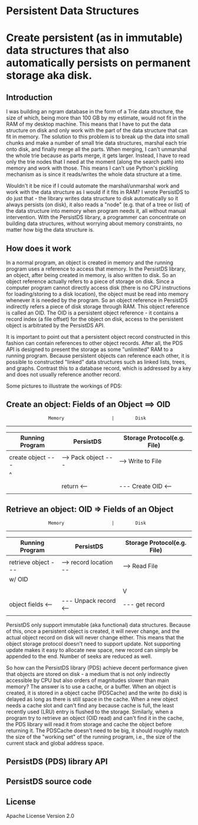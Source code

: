 Persistent Data Structures
==========================

# Create persistent (as in immutable) data structures that also automatically persists on permanent storage aka disk.

## Introduction

I was building an ngram database in the form of a Trie data structure,
the size of which, being more than 100 GB by my estimate, would not
fit in the RAM of my desktop machine. This means that I have to put
the data structure on disk and only work with the part of the data
structure that can fit in memory. The solution to this problem is to
break up the data into small chunks and make a number of small trie
data structures, marshal each trie onto disk, and finally merge all the
parts. When merging, I can't unmarshal the whole trie because as parts
merge, it gets larger. Instead, I have to read only the trie nodes
that I need at the moment (along the search path) into memory and work
with those. This means I can't use Python's pickling mechanism as is
since it reads/writes the whole data structure at a time.

Wouldn't it be nice if I could automate the marshal/unmarshal work and
work with the data structure as I would if it fits in RAM? I wrote
PersistDS to do just that - the library writes data structure to disk
automatically so it always persists (on disk), it also reads a "node"
(e.g. that of a tree or list) of the data structure into memory when
program needs it, all without manual intervention. With the PersistDS
library, a programmer can concentrate on building data structures,
without worrying about memory constraints, no matter how big the data
structure is.

## How does it work

In a normal program, an object is created in memory and the running
program uses a reference to access that memory. In the PersistDS
library, an object, after being created in memory, is also written to
disk. So an object reference actually refers to a piece of storage on
disk. Since a computer program cannot directly access disk (there is
no CPU instructions for loading/storing to a disk location), the
object must be read into memory whenever it is needed by the
program. So an object reference in PersistDS indirectly refers a piece
of disk storage through RAM. This object reference is called an
OID. The OID is a persistent object reference - it contains a record
index (a file offset) for the object on disk, access to the persistent
object is arbitrated by the PersistDS API.

It is important to point out that a persistent object record
constructed in this fashion can contain references to other object
records. After all, the PDS API is designed to present the storage as
some "unlimited" RAM to a running program. Because persistent objects
can reference each other, it is possible to constructed "linked" data
structures such as linked lists, trees, and graphs. Contrast this to a
database record, which is addressed by a key and does not usually
reference another record.

Some pictures to illustrate the workings of PDS:

Create an object:  Fields of an Object ==> OID
--------------------------------------------------------------------------
                    Memory                  |        Disk
--------------------------------------------------------------------------
Running Program      |      PersistDS       |  Storage Protocol(e.g. File)
---------------------|----------------------|-----------------------------
                     |                      |
create object     ---|--> Pack object    ---|-->     Write to File
     ^               |                      |              |
     |               |                      |              V
     | return     <--|--- Create OID     <--|--- record location
                     |                      |


Retrieve an object:  OID => Fields of an Object
--------------------------------------------------------------------------
                    Memory                  |        Disk
--------------------------------------------------------------------------
Running Program      |      PersistDS       |  Storage Protocol(e.g. File)
---------------------|----------------------|-----------------------------
                     |                      |
retrieve object   ---|--> record location --|-->   Read File
  w/ OID             |                      |          |
                     |                      |          |
                     |                      |          V
 object fields    <--|--- Unpack record  <--|---    get record
                     |                      |

PersistDS only support immutable (aka functional) data
structures. Because of this, once a persistent object is created, it
will never change, and the actual object record on disk will never
change either. This means that the object storage protocol doesn't
need to support update. Not supporting update makes it easy to
allocate new space, new record can simply be appended to the
end. Number of seeks are reduced as well.

So how can the PersistDS library (PDS) achieve decent performance
given that objects are stored on disk - a medium that is not only
indirectly accessible by CPU but also orders of magnitudes slower than
main memory? The answer is to use a cache, or a buffer. When an object
is created, it is stored in a object cache (PDSCache) and the write
(to disk) is delayed as long as there is still space in the
cache. When a new object needs a cache slot and can't find any because
cache is full, the least recently used (LRU) entry is flushed to the
storage. Similarly, when a program try to retrieve an object (OID
read) and can't find it in the cache, the PDS library will read it
from storage and cache the object before returning it. The PDSCache
doesn't need to be big, it should roughly match the size of the
"working set" of the running program, i.e., the size of the current
stack and global address space.

## PersistDS (PDS) library API

## PersistDS source code
 
## License
Apache License Version 2.0
